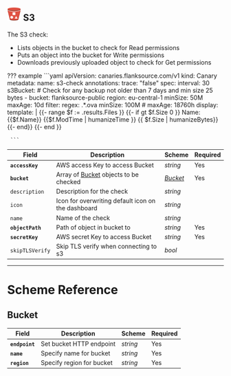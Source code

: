 ## <img src='https://raw.githubusercontent.com/flanksource/flanksource-ui/main/src/icons/s3Bucket.svg' style='height: 32px'/> S3

The S3 check:

* Lists objects in the bucket to check for Read permissions
* Puts an object into the bucket for Write permissions
* Downloads previously uploaded object to check for Get permissions

??? example
     ```yaml
     apiVersion: canaries.flanksource.com/v1
     kind: Canary
     metadata:
       name: s3-check
       annotations:
         trace: "false"
     spec:
       interval: 30
       s3Bucket:
         # Check for any backup not older than 7 days and min size 25 bytes
         - bucket: flanksource-public
           region: eu-central-1
           minSize: 50M
           maxAge: 10d
           filter:
             regex: .*.ova
             minSize: 100M
             # maxAge: 18760h
           display:
             template: |
               {{-  range $f := .results.Files   }}
               {{- if gt $f.Size 0 }}
                 Name: {{$f.Name}} {{$f.ModTime | humanizeTime }} {{ $f.Size | humanizeBytes}}
               {{- end}}
               {{- end  }}
     
     ```

| Field | Description | Scheme | Required |
| ----- | ----------- | ------ | -------- |
| **`accessKey`** | AWS access Key to access Bucket | *string* | Yes |
| **`bucket`** | Array of [Bucket](#bucket) objects to be checked | [*Bucket*](#bucket) | Yes |
| `description` | Description for the check | *string* |  |
| `icon` | Icon for overwriting default icon on the dashboard | *string* |  |
| `name` | Name of the check | *string* |  |
| **`objectPath`** | Path of object in bucket to | *string* | Yes |
| **`secretKey`** | AWS secret Key to access Bucket | *string* | Yes |
| `skipTLSVerify` | Skip TLS verify when connecting to s3 | *bool* |  |

---
# Scheme Reference
## Bucket

| Field | Description | Scheme | Required |
| ----- | ----------- | ------ | -------- |
| **`endpoint`** | Set bucket HTTP endpoint | *string* | Yes |
| **`name`** | Specify name for bucket | *string* | Yes |
| **`region`** | Specify region for bucket | *string* | Yes |